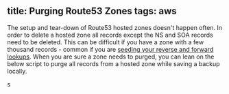 title: Purging Route53 Zones
tags: aws
---

The setup and tear-down of Route53 hosted zones doesn't happen often. In order to delete a hosted zone all records except the NS and SOA records need to be deleted. This can be difficult if you have a zone with a few thousand records - common if you are [seeding your reverse and forward lookups](https://github.com/justmiles/route53_subnet_seeder). When you are sure a zone needs to purged, you can lean on the below script to purge all records from a hosted zone while saving a backup locally.

<script src="https://gist.github.com/justmiles/4ae3d3148001cbead6a4e3dee392a849.js"></script>
s